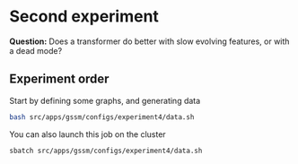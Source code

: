# Second experiment

**Question:**
Does a transformer do better with slow evolving features, or with a dead mode?

## Experiment order
Start by defining some graphs, and generating data
```bash
bash src/apps/gssm/configs/experiment4/data.sh
```
You can also launch this job on the cluster
```bash
sbatch src/apps/gssm/configs/experiment4/data.sh
```